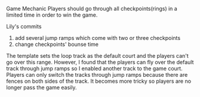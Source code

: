 Game Mechanic
Players should go through all checkpoints(rings) in a limited time in order to win the game.


Lily's commits
1. add several jump ramps which come with two or three checkpoints
2. change checkpoints' bounse time

The template sets the loop track as the default court and the players can't go over this range. However, I found that the players can fly over the default track through jump ramps so I enabled another track to the game court. Players can only switch the tracks through jump ramps because there are fences on both sides of the track. It becomes more tricky so players are no longer pass the game easily.

